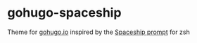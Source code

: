 # gohugo-spaceship

Theme  for [gohugo.io](https://gohugo.io) inspired by the [Spaceship prompt](https://github.com/spaceship-prompt/spaceship-prompt) for zsh
